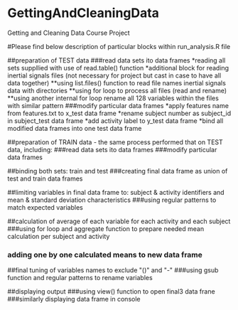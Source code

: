 GettingAndCleaningData
======================

Getting and Cleaning Data Course Project

#Please find below description of particular blocks within run_analysis.R file

##preparation of TEST data
###read data sets ito data frames
*reading all sets suppllied with use of read.table() function
*additional block for reading inertial signals files (not necessary for project but cast in case to have all data together)
**using list.files() function to read file names inertial signals data with directories
**using for loop to process all files (read and rename)
**using another internal for loop rename all 128 variables within the files with similar pattern
###modify particular data frames
*apply features name from features.txt to x_test data frame 
*rename subject number as subject_id in subject_test data frame
*add activity label to y_test data frame
*bind all modified data frames into one test data frame

##preparation of TRAIN data - the same process performed that on TEST data, including:
###read data sets ito data frames
###modify particular data frames 

##binding both sets: train and test
###creating final data frame as union of test and train data frames

##limiting variables in final data frame to: subject & activity identifiers and mean & standard deviation characteristics
###using regular patterns to match expected variables

##calculation of average of each variable for each activity and each subject
###using  for loop and aggregate function to prepare needed mean calculation per subject and activity
### adding one by one calculated means to new data frame 

##final tuning of variables names to exclude "()" and "-"
###using gsub function and regular patterns to rename variables  

##displaying output
###using view() function to open final3 data frane
###similarly displaying data frame in console




